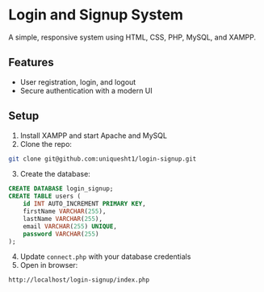 # Login and Signup System

A simple, responsive system using HTML, CSS, PHP, MySQL, and XAMPP.

## Features
- User registration, login, and logout
- Secure authentication with a modern UI

## Setup
1. Install XAMPP and start Apache and MySQL
2. Clone the repo:
```bash
git clone git@github.com:uniquesht1/login-signup.git
```

3. Create the database:
```sql
CREATE DATABASE login_signup;
CREATE TABLE users (
    id INT AUTO_INCREMENT PRIMARY KEY,
    firstName VARCHAR(255),
    lastName VARCHAR(255),
    email VARCHAR(255) UNIQUE,
    password VARCHAR(255)
);
```

4. Update `connect.php` with your database credentials
5. Open in browser:
```
http://localhost/login-signup/index.php
```



